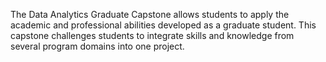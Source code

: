 The Data Analytics Graduate Capstone allows students to apply the academic and professional abilities developed as a graduate student. This capstone challenges students to integrate skills and knowledge from several program domains into one project.
